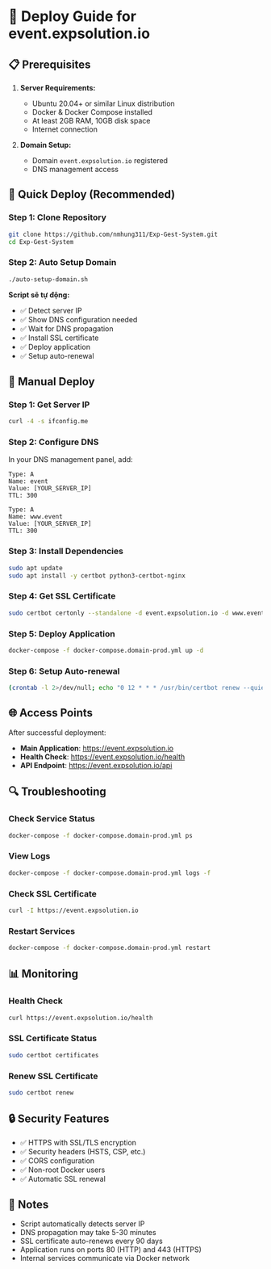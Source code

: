 # 🚀 Deploy Guide for event.expsolution.io

## 📋 Prerequisites

1. **Server Requirements:**
   - Ubuntu 20.04+ or similar Linux distribution
   - Docker & Docker Compose installed
   - At least 2GB RAM, 10GB disk space
   - Internet connection

2. **Domain Setup:**
   - Domain `event.expsolution.io` registered
   - DNS management access

## 🔧 Quick Deploy (Recommended)

### Step 1: Clone Repository
```bash
git clone https://github.com/nmhung311/Exp-Gest-System.git
cd Exp-Gest-System
```

### Step 2: Auto Setup Domain
```bash
./auto-setup-domain.sh
```

**Script sẽ tự động:**
- ✅ Detect server IP
- ✅ Show DNS configuration needed
- ✅ Wait for DNS propagation
- ✅ Install SSL certificate
- ✅ Deploy application
- ✅ Setup auto-renewal

## 🔧 Manual Deploy

### Step 1: Get Server IP
```bash
curl -4 -s ifconfig.me
```

### Step 2: Configure DNS
In your DNS management panel, add:
```
Type: A
Name: event
Value: [YOUR_SERVER_IP]
TTL: 300

Type: A
Name: www.event
Value: [YOUR_SERVER_IP]
TTL: 300
```

### Step 3: Install Dependencies
```bash
sudo apt update
sudo apt install -y certbot python3-certbot-nginx
```

### Step 4: Get SSL Certificate
```bash
sudo certbot certonly --standalone -d event.expsolution.io -d www.event.expsolution.io
```

### Step 5: Deploy Application
```bash
docker-compose -f docker-compose.domain-prod.yml up -d
```

### Step 6: Setup Auto-renewal
```bash
(crontab -l 2>/dev/null; echo "0 12 * * * /usr/bin/certbot renew --quiet") | crontab -
```

## 🌐 Access Points

After successful deployment:
- **Main Application**: https://event.expsolution.io
- **Health Check**: https://event.expsolution.io/health
- **API Endpoint**: https://event.expsolution.io/api

## 🔍 Troubleshooting

### Check Service Status
```bash
docker-compose -f docker-compose.domain-prod.yml ps
```

### View Logs
```bash
docker-compose -f docker-compose.domain-prod.yml logs -f
```

### Check SSL Certificate
```bash
curl -I https://event.expsolution.io
```

### Restart Services
```bash
docker-compose -f docker-compose.domain-prod.yml restart
```

## 📊 Monitoring

### Health Check
```bash
curl https://event.expsolution.io/health
```

### SSL Certificate Status
```bash
sudo certbot certificates
```

### Renew SSL Certificate
```bash
sudo certbot renew
```

## 🔒 Security Features

- ✅ HTTPS with SSL/TLS encryption
- ✅ Security headers (HSTS, CSP, etc.)
- ✅ CORS configuration
- ✅ Non-root Docker users
- ✅ Automatic SSL renewal

## 📝 Notes

- Script automatically detects server IP
- DNS propagation may take 5-30 minutes
- SSL certificate auto-renews every 90 days
- Application runs on ports 80 (HTTP) and 443 (HTTPS)
- Internal services communicate via Docker network
